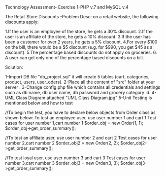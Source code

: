 Technology Assessment- Exercise 1-PHP v.7 and MySQL v.4

The Retail Store Discounts -Problem Desc: on a retail website, the following discounts apply:

1.If the user is an employee of the store, he gets a 30% discount. 
2.If the user is an affiliate of the store, he gets a 10% discount.
3.If the user has been a customer for over 2 years, he gets a 5% discount.
4.For every $100 on the bill, there would be a $5 discount (e.g. for $990, you get $45 as a discount).
5.The percentage based discounts do not apply on groceries.
6. A user can get only one of the percentage based discounts on a bill.

Solution:

1-Import DB file "db_project.sql" it will create 5 tables (cart, categories, product, users, user_oders).
2-Place all the content of "src" folder at your server .
3-Change config.php file which contains all credentials and settings such as db name, db user name, db password and grocery category id. 
4-UML Class Diagram attached "UML Class Diagram.jpg" 
5-Unit Testing is mentioned below and how to test 

//To begin the test, you have to declare below objects from Order class as shown below:
To test an employee user, use user number 1 and cart 1 
Test cases for user number 1,cart number 1 
$order_obj = new Order(1, 1);
$order_obj->get_order_summary();

//To test an affiliate user, use user number 2 and cart 2 
Test cases for user number 2,cart number 2 
$order_obj2 = new Order(2, 2); 
$order_obj2->get_order_summary();

//To test loyal user, use user number 3 and cart 3 
Test cases for user number 3,cart number 3 
$order_obj3 = new Order(3, 3); 
$order_obj3->get_order_summary();
